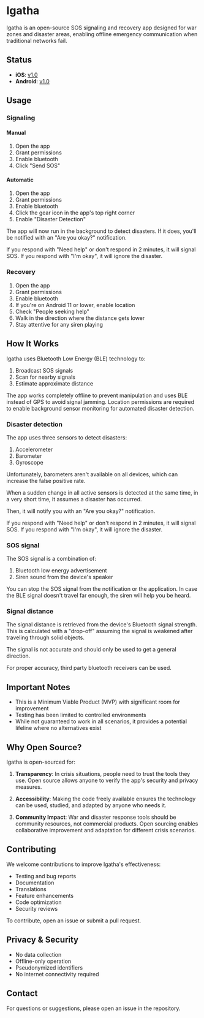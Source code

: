 # Igatha

Igatha is an open-source SOS signaling and recovery app designed for war zones and disaster areas, enabling offline emergency communication when traditional networks fail.

## Status

- **iOS**: [v1.0](https://apps.apple.com/us/app/igatha/id6737691452)
- **Android**: [v1.0](https://play.google.com/store/apps/details?id=com.nizarmah.igatha)

## Usage

### Signaling

#### Manual

1. Open the app
1. Grant permissions
1. Enable bluetooth
1. Click "Send SOS"

#### Automatic

1. Open the app
1. Grant permissions
1. Enable bluetooth
1. Click the gear icon in the app's top right corner
1. Enable "Disaster Detection"

The app will now run in the background to detect disasters.
If it does, you'll be notified with an "Are you okay?" notification.

If you respond with "Need help" or don't respond in 2 minutes, it will signal SOS.
If you respond with "I'm okay", it will ignore the disaster.

### Recovery

1. Open the app
1. Grant permissions
1. Enable bluetooth
1. If you're on Android 11 or lower, enable location
1. Check "People seeking help"
1. Walk in the direction where the distance gets lower
1. Stay attentive for any siren playing

## How It Works

Igatha uses Bluetooth Low Energy (BLE) technology to:
1. Broadcast SOS signals
2. Scan for nearby signals
3. Estimate approximate distance

The app works completely offline to prevent manipulation and uses BLE instead of GPS to avoid signal jamming. Location permissions are required to enable background sensor monitoring for automated disaster detection.

### Disaster detection

The app uses three sensors to detect disasters:
1. Accelerometer
2. Barometer
3. Gyroscope

Unfortunately, barometers aren't available on all devices, which can increase the false positive rate.

When a sudden change in all active sensors is detected at the same time, in a very short time, it assumes a disaster has occurred.

Then, it will notify you with an "Are you okay?" notification.

If you respond with "Need help" or don't respond in 2 minutes, it will signal SOS.
If you respond with "I'm okay", it will ignore the disaster.

### SOS signal

The SOS signal is a combination of:
1. Bluetooth low energy advertisement
2. Siren sound from the device's speaker

You can stop the SOS signal from the notification or the application.
In case the BLE signal doesn't travel far enough, the siren will help you be heard.

### Signal distance

The signal distance is retrieved from the device's Bluetooth signal strength.
This is calculated with a "drop-off" assuming the signal is weakened after traveling through solid objects.

The signal is not accurate and should only be used to get a general direction.

For proper accuracy, third party bluetooth receivers can be used.

## Important Notes

- This is a Minimum Viable Product (MVP) with significant room for improvement
- Testing has been limited to controlled environments
- While not guaranteed to work in all scenarios, it provides a potential lifeline where no alternatives exist

## Why Open Source?

Igatha is open-sourced for:

1. **Transparency**: In crisis situations, people need to trust the tools they use. Open source allows anyone to verify the app's security and privacy measures.

2. **Accessibility**: Making the code freely available ensures the technology can be used, studied, and adapted by anyone who needs it.

3. **Community Impact**: War and disaster response tools should be community resources, not commercial products. Open sourcing enables collaborative improvement and adaptation for different crisis scenarios.

## Contributing

We welcome contributions to improve Igatha's effectiveness:

- Testing and bug reports
- Documentation
- Translations
- Feature enhancements
- Code optimization
- Security reviews

To contribute, open an issue or submit a pull request.

## Privacy & Security

- No data collection
- Offline-only operation
- Pseudonymized identifiers
- No internet connectivity required

## Contact

For questions or suggestions, please open an issue in the repository.
